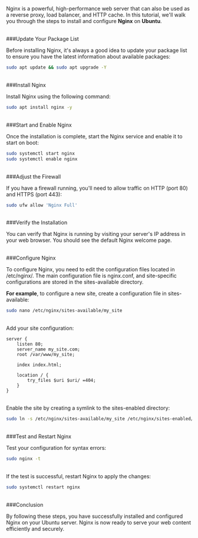 Nginx is a powerful, high-performance web server that can also be used as a reverse proxy, load balancer, and HTTP cache. In this tutorial, we'll walk you through the steps to install and configure **Nginx** on **Ubuntu**.

<br>
###Update Your Package List

Before installing Nginx, it's always a good idea to update your package list to ensure you have the latest information about available packages:

``` bash
sudo apt update && sudo apt upgrade -Y
```


<br>
###Install Nginx

Install Nginx using the following command:

```bash
sudo apt install nginx -y
```


<br>
###Start and Enable Nginx

Once the installation is complete, start the Nginx service and enable it to start on boot:

```bash
sudo systemctl start nginx
sudo systemctl enable nginx
```


<br>
###Adjust the Firewall

If you have a firewall running, you'll need to allow traffic on HTTP (port 80) and HTTPS (port 443):


```bash
sudo ufw allow 'Nginx Full'
```


<br>
###Verify the Installation

You can verify that Nginx is running by visiting your server's IP address in your web browser. You should see the default Nginx welcome page.


<br>
###Configure Nginx

To configure Nginx, you need to edit the configuration files located in /etc/nginx/. The main configuration file is nginx.conf, and site-specific configurations are stored in the sites-available directory.

**For example**, to configure a new site, create a configuration file in sites-available:

```bash
sudo nano /etc/nginx/sites-available/my_site
```

<br>
Add your site configuration:

```nginx
server {
    listen 80;
    server_name my_site.com;
    root /var/www/my_site;

    index index.html;

    location / {
        try_files $uri $uri/ =404;
    }
}
```
<br>
Enable the site by creating a symlink to the sites-enabled directory:

```bash
sudo ln -s /etc/nginx/sites-available/my_site /etc/nginx/sites-enabled/
```



<br>
###Test and Restart Nginx

Test your configuration for syntax errors:

```bash
sudo nginx -t
```


<br>
If the test is successful, restart Nginx to apply the changes:

```bash
sudo systemctl restart nginx
```



<br>
###Conclusion

By following these steps, you have successfully installed and configured Nginx on your Ubuntu server. Nginx is now ready to serve your web content efficiently and securely.





